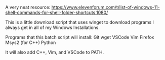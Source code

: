 A very neat resource:
https://www.elevenforum.com/t/list-of-windows-11-shell-commands-for-shell-folder-shortcuts.1080/

This is a little download script that uses winget to download programs I always get in all of my Windows Installations.

Programs that this batch script will install:
Git
wget
VSCode
Vim
Firefox
Msys2 (for C++)
Python

It will also add C++, Vim, and VSCode to PATH.


